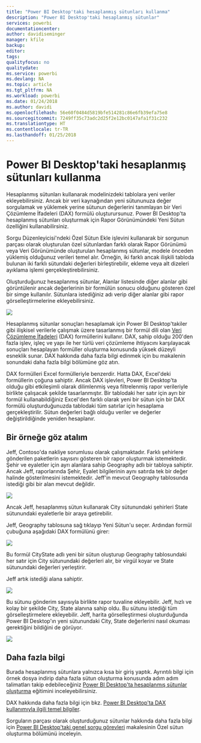 ```yaml
---
title: "Power BI Desktop'taki hesaplanmış sütunları kullanma"
description: "Power BI Desktop'taki hesaplanmış sütunlar"
services: powerbi
documentationcenter: 
author: davidiseminger
manager: kfile
backup: 
editor: 
tags: 
qualityfocus: no
qualitydate: 
ms.service: powerbi
ms.devlang: NA
ms.topic: article
ms.tgt_pltfrm: NA
ms.workload: powerbi
ms.date: 01/24/2018
ms.author: davidi
ms.openlocfilehash: 56e60f0484d5819bfe514281c86e6fb39efa75e8
ms.sourcegitcommit: 7249ff35c73adc2d25f2e12bc0147afa1f31c232
ms.translationtype: HT
ms.contentlocale: tr-TR
ms.lasthandoff: 01/25/2018
---
```

# <a name="using-calculated-columns-in-power-bi-desktop"></a>Power BI Desktop'taki hesaplanmış sütunları kullanma
Hesaplanmış sütunları kullanarak modelinizdeki tablolara yeni veriler ekleyebilirsiniz. Ancak bir veri kaynağından yeni sütununuza değer sorgulamak ve yüklemek yerine sütunun değerlerini tanımlayan bir Veri Çözümleme İfadeleri (DAX) formülü oluşturursunuz. Power BI Desktop'ta hesaplanmış sütunları oluşturmak için Rapor Görünümündeki Yeni Sütun özelliğini kullanabilirsiniz.

Sorgu Düzenleyicisi'ndeki Özel Sütun Ekle işlevini kullanarak bir sorgunun parçası olarak oluşturulan özel sütunlardan farklı olarak Rapor Görünümü veya Veri Görünümünde oluşturulan hesaplanmış sütunlar, modele önceden yüklemiş olduğunuz verileri temel alır. Örneğin, iki farklı ancak ilişkili tabloda bulunan iki farklı sütundaki değerleri birleştirebilir, ekleme veya alt dizeleri ayıklama işlemi gerçekleştirebilirsiniz.

Oluşturduğunuz hesaplanmış sütunlar, Alanlar listesinde diğer alanlar gibi görüntülenir ancak değerlerinin bir formülün sonucu olduğunu gösteren özel bir simge kullanılır. Sütunlara istediğiniz adı verip diğer alanlar gibi rapor görselleştirmelerine ekleyebilirsiniz.

![](media/desktop-calculated-columns/calccolinpbid_fields.png)

Hesaplanmış sütunlar sonuçları hesaplamak için Power BI Desktop'takiler gibi ilişkisel verilerle çalışmak üzere tasarlanmış bir formül dili olan [Veri Çözümleme İfadeleri](https://msdn.microsoft.com/library/gg413422.aspx) (DAX) formüllerini kullanır. DAX, sahip olduğu 200'den fazla işlev, işleç ve yapı ile her türlü veri çözümleme ihtiyacını karşılayacak sonuçları hesaplayan formüller oluşturma konusunda yüksek düzeyli esneklik sunar. DAX hakkında daha fazla bilgi edinmek için bu makalenin sonundaki daha fazla bilgi bölümüne göz atın.

DAX formülleri Excel formülleriyle benzerdir. Hatta DAX, Excel'deki formüllerin çoğuna sahiptir. Ancak DAX işlevleri, Power BI Desktop'ta olduğu gibi etkileşimli olarak dilimlenmiş veya filtrelenmiş rapor verileriyle birlikte çalışacak şekilde tasarlanmıştır. Bir tablodaki her satır için ayrı bir formül kullanabildiğiniz Excel'den farklı olarak yeni bir sütun için bir DAX formülü oluşturduğunuzda tablodaki tüm satırlar için hesaplama gerçekleştirilir. Sütun değerleri bağlı olduğu veriler ve değerler değiştirildiğinde yeniden hesaplanır.

## <a name="lets-look-at-an-example"></a>Bir örneğe göz atalım
Jeff, Contoso'da nakliye sorumlusu olarak çalışmaktadır. Farklı şehirlere gönderilen paketlerin sayısını gösteren bir rapor oluşturmak istemektedir. Şehir ve eyaletler için ayrı alanlara sahip Geography adlı bir tabloya sahiptir. Ancak Jeff, raporlarında Şehir, Eyalet bilgilerinin aynı satırda tek bir değer halinde gösterilmesini istemektedir. Jeff'in mevcut Geography tablosunda istediği gibi bir alan mevcut değildir.

![](media/desktop-calculated-columns/calccolinpbid_cityandstatefields.png)

Ancak Jeff, hesaplanmış sütun kullanarak City sütunundaki şehirleri State sütunundaki eyaletlerle bir araya getirebilir.

Jeff, Geography tablosuna sağ tıklayıp Yeni Sütun'u seçer. Ardından formül çubuğuna aşağıdaki DAX formülünü girer:

![](media/desktop-calculated-columns/calccolinpbid_formula.png)

Bu formül CityState adlı yeni bir sütun oluşturup Geography tablosundaki her satır için City sütunundaki değerleri alır, bir virgül koyar ve State sütunundaki değerleri yerleştirir.

Jeff artık istediği alana sahiptir.

![](media/desktop-calculated-columns/calccolinpbid_citystatefield.png)

Bu sütunu gönderim sayısıyla birlikte rapor tuvaline ekleyebilir. Jeff, hızlı ve kolay bir şekilde City, State alanına sahip oldu. Bu sütunu istediği tüm görselleştirmelere ekleyebilir. Jeff, harita görselleştirmesi oluşturduğunda Power BI Desktop'ın yeni sütunundaki City, State değerlerini nasıl okuması gerektiğini bildiğini de görüyor.

![](media/desktop-calculated-columns/calccolinpbid_citystatemap.png)

## <a name="learn-more"></a>Daha fazla bilgi
Burada hesaplanmış sütunlara yalnızca kısa bir giriş yaptık. Ayrıntılı bilgi için örnek dosya indirip daha fazla sütun oluşturma konusunda adım adım talimatları takip edebileceğiniz [Power BI Desktop'ta hesaplanmış sütunlar oluşturma](desktop-tutorial-create-calculated-columns.md) eğitimini inceleyebilirsiniz. 

DAX hakkında daha fazla bilgi için bkz. [Power BI Desktop'ta DAX kullanımıyla ilgili temel bilgiler](desktop-quickstart-learn-dax-basics.md).

Sorguların parçası olarak oluşturduğunuz sütunlar hakkında daha fazla bilgi için [Power BI Desktop'taki genel sorgu görevleri](desktop-common-query-tasks.md) makalesinin Özel sütun oluşturma bölümünü inceleyin.  

